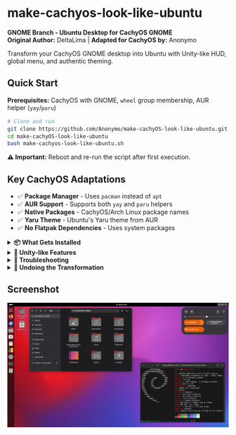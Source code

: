 # make-cachyos-look-like-ubuntu

**GNOME Branch - Ubuntu Desktop for CachyOS GNOME**  
**Original Author:** DeltaLima | **Adapted for CachyOS by:** Anonymo

Transform your CachyOS GNOME desktop into Ubuntu with Unity-like HUD, global menu, and authentic theming.

## Quick Start

**Prerequisites:** CachyOS with GNOME, `wheel` group membership, AUR helper (`yay`/`paru`)

```bash
# Clone and run
git clone https://github.com/Anonymo/make-cachyOS-look-like-ubuntu.git
cd make-cachyOS-look-like-ubuntu
bash make-cachyos-look-like-ubuntu.sh
```

**⚠️ Important:** Reboot and re-run the script after first execution.

## Key CachyOS Adaptations

- ✅ **Package Manager** - Uses `pacman` instead of `apt`
- ✅ **AUR Support** - Supports both `yay` and `paru` helpers
- ✅ **Native Packages** - CachyOS/Arch Linux package names
- ✅ **Yaru Theme** - Ubuntu's Yaru theme from AUR
- ✅ **No Flatpak Dependencies** - Uses system packages

<details>
<summary><strong>📦 What Gets Installed</strong></summary>

### Official Repository Packages
- Ubuntu fonts, Liberation fonts, Noto fonts
- Plymouth, GNOME extensions, GNOME tweaks
- GNOME Software (package manager GUI)
- Thunderbird email client
- rofi-wayland (menu system for HUD functionality)

### AUR Packages
- `ttf-ms-fonts` - Microsoft core fonts
- `yaru-gtk-theme` - Ubuntu's Yaru GTK theme
- `yaru-icon-theme` - Ubuntu's Yaru icon theme  
- `yaru-sound-theme` - Ubuntu's Yaru sound theme
- `yaru-gnome-shell-theme` - Ubuntu's Yaru GNOME Shell theme
- `gnome-shell-extension-dash-to-dock` - Dash to Dock extension
- `gnome-hud` - Unity-like HUD menu for quick application menu access
- `appmenu-gtk-module-git` - Global menu support for GTK applications
- `gnome-shell-extension-unite` - Unity-like GNOME Shell interface with global menu integration

### GNOME Extensions

#### Automatically Installed & Enabled
- **AppIndicator Support** - System tray support
- **Dash to Dock** - Ubuntu-style dock
- **Desktop Icons NG** - Desktop icons
- **User Themes** - Custom shell themes
- **Unite Shell** - Unity-like interface with global menu support

#### Manual Installation (if needed)
Some extensions may need manual installation via Extension Manager:
1. **Open Extension Manager** (installed by script)
2. **Search and install** any missing extensions
3. **Enable manually** using `gnome-extensions enable <extension-id>`

</details>

<details>
<summary><strong>🎯 Unity-like Features</strong></summary>

### HUD (Heads-Up Display)
- **Quick Menu Access**: Press `Ctrl + Alt + Space` to open the HUD
- **Search Application Menus**: Type to quickly find any menu item in the current application  
- **Keyboard-Driven Navigation**: Access any application function without clicking through menus

### Global Menu & Unity Interface
- **Unite Shell Extension**: Transforms GNOME Shell to look like Unity's interface
- **Window Title Integration**: Shows current window title in the panel for maximized windows
- **Global Menu Support**: Application menus appear in the top panel (Unity-style)
- **Clean Window Decorations**: Removes window borders for maximized apps

This complete package recreates the authentic Ubuntu Unity desktop experience!

</details>

<details>
<summary><strong>🔧 Troubleshooting</strong></summary>

### Shell Compatibility
**Issue:** Script exits immediately or shows "Installation aborted"  
**Cause:** CachyOS uses fish/zsh by default, script requires bash  
**Solution:** The script automatically detects and restarts with bash

### Bootloader Support (Optional)
The script will ask if you want to configure bootloader for quiet splash:
- **GRUB:** Automatically configured
- **systemd-boot:** Manual instructions for `/boot/loader/entries/`
- **rEFInd:** Manual instructions for `/boot/refind_linux.conf`
- **Limine:** Manual instructions for `/boot/limine.cfg`

### Group Membership
**Issue:** "not in sudo group" error  
**Solution:** `su -c "usermod -aG wheel $USER"`

### GNOME HUD Not Working
**Issue:** Ctrl+Alt+Space doesn't open HUD menu  
**Solutions:**
1. Check if gnome-hud installed: `which gnomehud`
2. Install manually if needed: `pip install --user gnome-hud`
3. Start the service: `gnomehud-service &`
4. Check keybinding: `gsettings get org.gnome.settings-daemon.plugins.media-keys.custom-keybinding:/org/gnome/settings-daemon/plugins/media-keys/custom-keybindings/gnome-hud/ binding`
5. Restart GNOME Shell: `Alt+F2`, type `r`, press Enter

### Extensions Not Enabling
**Issue:** Unite or other extensions not enabled automatically  
**Solution:** Use Extension Manager GUI to enable manually  
**Alternative:** `sudo pacman -S gnome-shell-extensions`

</details>

<details>
<summary><strong>🔄 Undoing the Transformation</strong></summary>

```bash
# From the repository directory
bash undo-ubuntu-transformation.sh
```

The undo script will:
- ✅ Reset GNOME settings to CachyOS defaults
- ✅ Disable Ubuntu-style extensions  
- ✅ Remove theme customizations
- ✅ Reset taskbar/dock configuration
- ✅ Create a backup before making changes
- ⚠️ Optionally remove Ubuntu packages

**Note:** Some changes may require manual cleanup via Extension Manager.

</details>

## Screenshot

![Ubuntuish CachyOS GNOME Desktop](screenshot/screenshot1.png "Ubuntuish CachyOS GNOME Desktop")